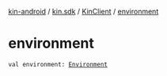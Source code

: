 [kin-android](../../index.md) / [kin.sdk](../index.md) / [KinClient](index.md) / [environment](./environment.md)

# environment

`val environment: `[`Environment`](../-environment/index.md)